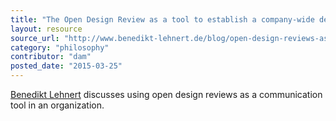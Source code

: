 ```yaml
---
title: "The Open Design Review as a tool to establish a company-wide design culture"
layout: resource
source_url: "http://www.benedikt-lehnert.de/blog/open-design-reviews-as-a-tool-to-establish-a-company-wide-design-culture"
category: "philosophy"
contributor: "dam"
posted_date: "2015-03-25"
---
```

[Benedikt Lehnert](http://twitter.com/blehnert) discusses using open design reviews as a communication tool in an organization.
